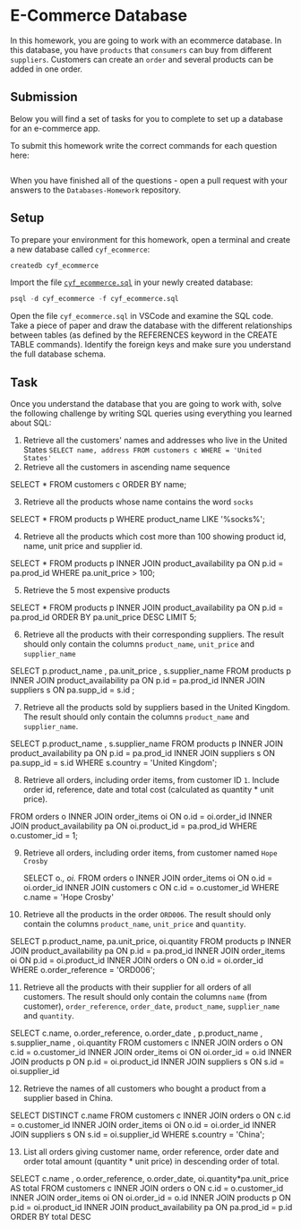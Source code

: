 # E-Commerce Database

In this homework, you are going to work with an ecommerce database. In this database, you have `products` that `consumers` can buy from different `suppliers`. Customers can create an `order` and several products can be added in one order.

## Submission

Below you will find a set of tasks for you to complete to set up a database for an e-commerce app.

To submit this homework write the correct commands for each question here:
```sql


```

When you have finished all of the questions - open a pull request with your answers to the `Databases-Homework` repository.

## Setup

To prepare your environment for this homework, open a terminal and create a new database called `cyf_ecommerce`:

```sql
createdb cyf_ecommerce
```

Import the file [`cyf_ecommerce.sql`](./cyf_ecommerce.sql) in your newly created database:

```sql
psql -d cyf_ecommerce -f cyf_ecommerce.sql
```

Open the file `cyf_ecommerce.sql` in VSCode and examine the SQL code. Take a piece of paper and draw the database with the different relationships between tables (as defined by the REFERENCES keyword in the CREATE TABLE commands). Identify the foreign keys and make sure you understand the full database schema.

## Task

Once you understand the database that you are going to work with, solve the following challenge by writing SQL queries using everything you learned about SQL:

1. Retrieve all the customers' names and addresses who live in the United States 
`
  SELECT name, address
  FROM customers c
  WHERE = 'United States'
 ` 
2. Retrieve all the customers in ascending name sequence

  SELECT * 
  FROM customers c 
  ORDER BY name;
    
3. Retrieve all the products whose name contains the word `socks`

  SELECT * 
    FROM products p 
    WHERE product_name 
    LIKE '%socks%';
  
4. Retrieve all the products which cost more than 100 showing product id, name, unit price and supplier id.

  SELECT *
    FROM products p 
    INNER JOIN product_availability pa 
    ON p.id = pa.prod_id 
    WHERE pa.unit_price > 100;
  
5. Retrieve the 5 most expensive products

  SELECT *
	FROM products p 
	INNER JOIN product_availability pa 
	ON p.id = pa.prod_id 
	ORDER BY pa.unit_price  DESC 
	LIMIT 5;
  
6. Retrieve all the products with their corresponding suppliers. The result should only contain the columns `product_name`, `unit_price` and `supplier_name`
  
  SELECT p.product_name , pa.unit_price , s.supplier_name 
	FROM products p 
	INNER JOIN product_availability pa 
	ON p.id = pa.prod_id 
	INNER JOIN suppliers s 
	ON pa.supp_id = s.id ;
  
7. Retrieve all the products sold by suppliers based in the United Kingdom. The result should only contain the columns `product_name` and `supplier_name`.

  SELECT p.product_name , s.supplier_name 
	FROM products p 
	INNER JOIN product_availability pa 
	ON p.id = pa.prod_id 
	INNER JOIN suppliers s 
	ON pa.supp_id = s.id 
	WHERE s.country = 'United Kingdom';
  
8. Retrieve all orders, including order items, from customer ID `1`. Include order id, reference, date and total cost (calculated as quantity * unit price).

  FROM orders o 
	INNER JOIN order_items oi 
	ON o.id = oi.order_id 
	INNER JOIN product_availability pa 
	ON oi.product_id = pa.prod_id 
	WHERE o.customer_id  = 1;
  
9. Retrieve all orders, including order items, from customer named `Hope Crosby`
 
     SELECT o.*, oi.*
	FROM orders o 
	INNER JOIN order_items oi 
	ON o.id = oi.order_id 
	INNER JOIN customers c 
	ON c.id = o.customer_id 
	WHERE c.name = 'Hope Crosby'
  
10. Retrieve all the products in the order `ORD006`. The result should only contain the columns `product_name`, `unit_price` and `quantity`.

  SELECT p.product_name, pa.unit_price, oi.quantity 
	FROM products p 
	INNER JOIN product_availability pa 
	ON p.id  = pa.prod_id 
	INNER JOIN order_items oi 
	ON p.id = oi.product_id 
	INNER JOIN orders o 
	ON o.id = oi.order_id 
	WHERE o.order_reference = 'ORD006';
  
11. Retrieve all the products with their supplier for all orders of all customers. The result should only contain the columns `name` (from customer), `order_reference`, `order_date`, `product_name`, `supplier_name` and `quantity`.

   SELECT c.name, o.order_reference, o.order_date , p.product_name , s.supplier_name , oi.quantity 
	FROM customers c 
	INNER JOIN orders o 
	ON c.id = o.customer_id 
	INNER JOIN order_items oi 
	ON oi.order_id = o.id 
	INNER JOIN products p 
	ON p.id = oi.product_id 
	INNER JOIN suppliers s 
	ON s.id = oi.supplier_id 
  
12. Retrieve the names of all customers who bought a product from a supplier based in China.
  
  SELECT DISTINCT c.name
	FROM customers c 
	INNER JOIN orders o 
	ON c.id = o.customer_id 
	INNER JOIN order_items oi 
	ON o.id = oi.order_id 
	INNER JOIN suppliers s 
	ON s.id = oi.supplier_id 
	WHERE s.country = 'China';
  
13. List all orders giving customer name, order reference, order date and order total amount (quantity * unit price) in descending order of total.

  SELECT c.name , o.order_reference, o.order_date, oi.quantity*pa.unit_price AS total
	FROM customers c 
	INNER JOIN orders o 
	ON c.id = o.customer_id 
	INNER JOIN order_items oi 
	ON oi.order_id = o.id 
	INNER JOIN products p 
	ON p.id = oi.product_id 
	INNER JOIN product_availability pa 
	ON pa.prod_id = p.id 
	ORDER BY total DESC

